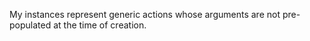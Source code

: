 My instances represent generic actions whose arguments are not pre-populated at the time of creation.  